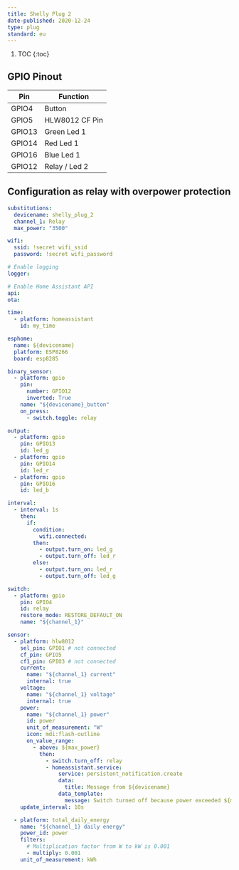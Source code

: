 ```yaml
---
title: Shelly Plug 2
date-published: 2020-12-24
type: plug
standard: eu
---
```


1. TOC
{:toc}

## GPIO Pinout

| Pin    | Function                    |
| ------ | --------------------------- |
| GPIO4  | Button                      |
| GPIO5  | HLW8012 CF Pin              |
| GPIO13 | Green Led 1                 |
| GPIO14 | Red Led 1                   |
| GPIO16 | Blue Led 1                  |
| GPIO12 | Relay / Led 2               |

## Configuration as relay with overpower protection

```yaml
substitutions:
  devicename: shelly_plug_2
  channel_1: Relay
  max_power: "3500"

wifi:
  ssid: !secret wifi_ssid
  password: !secret wifi_password

# Enable logging
logger:

# Enable Home Assistant API
api:
ota:

time:
  - platform: homeassistant
    id: my_time

esphome:
  name: ${devicename}
  platform: ESP8266
  board: esp8285

binary_sensor:
  - platform: gpio
    pin:
      number: GPIO12
      inverted: True
    name: "${devicename}_button"
    on_press:
      - switch.toggle: relay

output:
  - platform: gpio
    pin: GPIO13
    id: led_g
  - platform: gpio
    pin: GPIO14
    id: led_r
  - platform: gpio
    pin: GPIO16
    id: led_b

interval:
  - interval: 1s
    then:
      if:
        condition:
          wifi.connected:
        then:
          - output.turn_on: led_g
          - output.turn_off: led_r
        else:
          - output.turn_on: led_r
          - output.turn_off: led_g

switch:
  - platform: gpio
    pin: GPIO4
    id: relay
    restore_mode: RESTORE_DEFAULT_ON
    name: "${channel_1}"

sensor:
  - platform: hlw8012
    sel_pin: GPIO1 # not connected
    cf_pin: GPIO5
    cf1_pin: GPIO3 # not connected
    current:
      name: "${channel_1} current"
      internal: true
    voltage:
      name: "${channel_1} voltage"
      internal: true
    power:
      name: "${channel_1} power"
      id: power
      unit_of_measurement: "W"
      icon: mdi:flash-outline
      on_value_range:
        - above: ${max_power}
          then:
            - switch.turn_off: relay
            - homeassistant.service:
                service: persistent_notification.create
                data:
                  title: Message from ${devicename}
                data_template:
                  message: Switch turned off because power exceeded ${max_power}W
    update_interval: 10s

  - platform: total_daily_energy
    name: "${channel_1} daily energy"
    power_id: power
    filters:
      # Multiplication factor from W to kW is 0.001
      - multiply: 0.001
    unit_of_measurement: kWh

```
